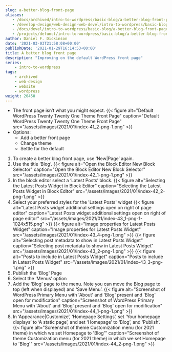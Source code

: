 ```yaml
---
slug: a-better-blog-front-page
aliases:
   - /docs/archived/intro-to-wordpress/basic-blog/a-better-blog-front-page/
   - /develop-design/web-design-web-devel/intro-to-wordpress/basic-blog/a-better-blog-front-page/
   - /docs/devel/intro-to-wordpress/basic-blog/a-better-blog-front-page/
   - /projects/defunct/intro-to-wordpress/basic-blog/a-better-blog-front-page/
author: Daniel F. Dickinson
date: '2021-03-03T21:58:08+00:00'
publishDate: '2021-01-29T16:14:53+00:00'
title: A better blog front page
description: "Improving on the default WordPress front page"
series:
    - intro-to-wordpress
tags:
    - archived
    - web-design
    - website
    - wordpress
weight: 20450
---
```


* The front page isn’t what you might expect.
  {{< figure alt="Default WordPress Twenty Twenty One Theme Front Page" caption="Default WordPress Twenty Twenty One Theme Front Page" src="/assets/images/2021/01/index-41_2-png-1.png" >}}
* Options:
  * Add a better front page
  * Change theme
  * Settle for the default

1. To create a better blog front page, use ‘New|Page’ again.
2. Use the title ‘Blog’.
   {{< figure alt="Open the Block Editor New Block Selector" caption="Open the Block Editor New Block Selector" src="/assets/images/2021/01/index-42_1-png-1.png" >}}
3. In the block editor select a ‘Latest Posts’ block.
   {{< figure alt="Selecting the Latest Posts Widget in Block Editor" caption="Selecting the Latest Posts Widget in Block Editor" src="/assets/images/2021/01/index-42_2-png-1.png" >}}
4. Select your preferred styles for the 'Latest Posts' widget
   {{< figure alt="Latest Posts widget additional settings open on right of page editor" caption="Latest Posts widget additional settings open on right of page editor" src="/assets/images/2021/01/index-43_1-png-1-1024x515.png" >}}
   {{< figure alt="Image properties for Latest Posts Widget" caption="Image properties for Latest Posts Widget" src="/assets/images/2021/01/index-43_4-png-1.png" >}}
   {{< figure alt="Selecting post metadata to show in Latest Posts Widget" caption="Selecting post metadata to show in Latest Posts Widget" src="/assets/images/2021/01/index-43_2-png-1.png" >}}
   {{< figure alt="Posts to include in Latest Posts Widget" caption="Posts to include in Latest Posts Widget" src="/assets/images/2021/01/index-43_3-png-1.png" >}}
5. Publish the 'Blog' Page
6. Select the ‘Menus’ option
7. Add the ‘Blog’ page to the menu. Note you can move the Blog page to top (left when displayed) and ‘Save Menu’.
   {{< figure alt="Screenshot of WordPress Primary Menu with 'About' and 'Blog' present and 'Blog' open for modification" caption="Screenshot of WordPress Primary Menu with 'About' and 'Blog' present and 'Blog' open for modification" src="/assets/images/2021/01/index-44_1-png-1.png" >}}
8. In ‘Appearance|Customize’, ‘Homepage Settings’, set ‘Your homepage displays’ to ‘A static page’, and set ‘Homepage’ to ‘Blog’, and ‘Publish’.
   {{< figure alt="Screenshot of theme Customization menu (for 2021 theme) in which we set Homepage to 'Blog'" caption="Screenshot of theme Customization menu (for 2021 theme) in which we set Homepage to 'Blog'" src="/assets/images/2021/01/index-44_2-png-1.png" >}}
